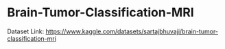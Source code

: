 # Brain-Tumor-Classification-MRI
Dataset Link: https://www.kaggle.com/datasets/sartajbhuvaji/brain-tumor-classification-mri
